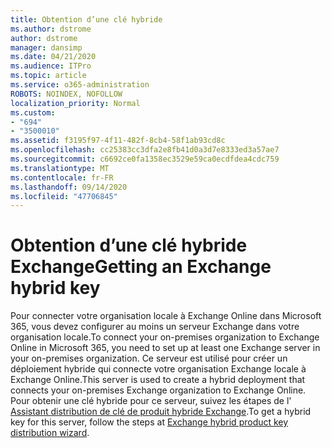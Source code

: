 ```yaml
---
title: Obtention d’une clé hybride
ms.author: dstrome
author: dstrome
manager: dansimp
ms.date: 04/21/2020
ms.audience: ITPro
ms.topic: article
ms.service: o365-administration
ROBOTS: NOINDEX, NOFOLLOW
localization_priority: Normal
ms.custom:
- "694"
- "3500010"
ms.assetid: f3195f97-4f11-482f-8cb4-58f1ab93cd8c
ms.openlocfilehash: cc25383cc3dfa2e8fb41d0a3d7e8333ed3a57ae7
ms.sourcegitcommit: c6692ce0fa1358ec3529e59ca0ecdfdea4cdc759
ms.translationtype: MT
ms.contentlocale: fr-FR
ms.lasthandoff: 09/14/2020
ms.locfileid: "47706845"
---
```

# <a name="getting-an-exchange-hybrid-key"></a><span data-ttu-id="2708b-102">Obtention d’une clé hybride Exchange</span><span class="sxs-lookup"><span data-stu-id="2708b-102">Getting an Exchange hybrid key</span></span>

<span data-ttu-id="2708b-103">Pour connecter votre organisation locale à Exchange Online dans Microsoft 365, vous devez configurer au moins un serveur Exchange dans votre organisation locale.</span><span class="sxs-lookup"><span data-stu-id="2708b-103">To connect your on-premises organization to Exchange Online in Microsoft 365, you need to set up at least one Exchange server in your on-premises organization.</span></span> <span data-ttu-id="2708b-104">Ce serveur est utilisé pour créer un déploiement hybride qui connecte votre organisation Exchange locale à Exchange Online.</span><span class="sxs-lookup"><span data-stu-id="2708b-104">This server is used to create a hybrid deployment that connects your on-premises Exchange organization to Exchange Online.</span></span> <span data-ttu-id="2708b-105">Pour obtenir une clé hybride pour ce serveur, suivez les étapes de l' [Assistant distribution de clé de produit hybride Exchange](https://aka.ms/hybridkey).</span><span class="sxs-lookup"><span data-stu-id="2708b-105">To get a hybrid key for this server, follow the steps at [Exchange hybrid product key distribution wizard](https://aka.ms/hybridkey).</span></span>
  